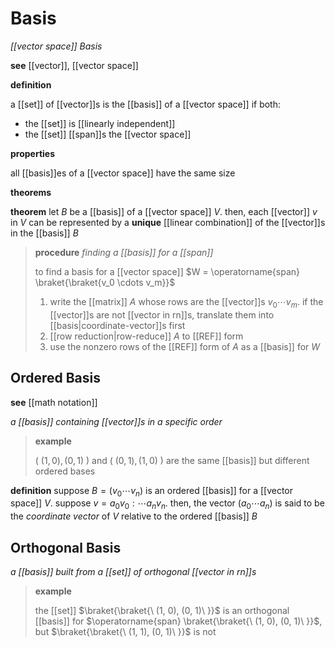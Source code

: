 # Basis

_[[vector space]] Basis_

**see** [[vector]], [[vector space]]

**definition**

a [[set]] of [[vector]]s is the [[basis]] of a [[vector space]] if both:

- the [[set]] is [[linearly independent]]
- the [[set]] [[span]]s the [[vector space]]

**properties**

all [[basis]]es of a [[vector space]] have the same size

**theorems**

**theorem** let $B$ be a [[basis]] of a [[vector space]] $V$. then, each [[vector]] $v$ in $V$ can be represented by a **unique** [[linear combination]] of the [[vector]]s in the [[basis]] $B$

> **procedure** _finding a [[basis]] for a [[span]]_
>
> to find a basis for a [[vector space]] $W = \operatorname{span} \braket{\braket{v_0 \cdots v_m}}$
>
> 1. write the [[matrix]] $A$ whose rows are the [[vector]]s $v_0 \cdots v_m$. if the [[vector]]s are not [[vector in rn]]s, translate them into [[basis|coordinate-vector]]s first
> 2. [[row reduction|row-reduce]] $A$ to [[REF]] form
> 3. use the nonzero rows of the [[REF]] form of $A$ as a [[basis]] for $W$

## Ordered Basis

**see** [[math notation]]

_a [[basis]] containing [[vector]]s in a specific order_

> **example**
>
> $(\ (1, 0), (0, 1)\ )$ and $(\ (0, 1), (1, 0)\ )$ are the same [[basis]] but different ordered bases

**definition** suppose $B = (v_0 \cdots v_n)$ is an ordered [[basis]] for a [[vector space]] $V$. suppose $v = a_0v_0 : \cdots a_nv_n$. then, the vector $(a_0 \cdots a_n)$ is said to be the _coordinate vector_ of $V$ relative to the ordered [[basis]] $B$

## Orthogonal Basis

_a [[basis]] built from a [[set]] of orthogonal [[vector in rn]]s_

> **example**
>
> the [[set]] $\braket{\braket{\ (1, 0), (0, 1)\ }}$ is an orthogonal [[basis]] for $\operatorname{span} \braket{\braket{\ (1, 0), (0, 1)\ }}$, but $\braket{\braket{\ (1, 1), (0, 1)\ }}$ is not
